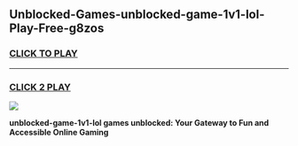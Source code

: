 
## Unblocked-Games-unblocked-game-1v1-lol-Play-Free-g8zos
<h3>
<a href="https://premium76.site?title=unblocked-game-1v1-lol&ref=21A">CLICK TO PLAY</a></h3>
<hr>

<h3>
<a href="https://premium76.site?title=unblocked-game-1v1-lol&ref=21A">CLICK 2 PLAY</a>
  
</h3>

<a href="https://premium76.site?title=unblocked-game-1v1-lol&ref=21A"><img src="https://clearcache.store/games.png"></a>


**unblocked-game-1v1-lol games unblocked: Your Gateway to Fun and Accessible Online Gaming**
